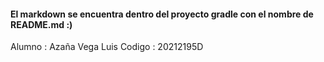 #### El markdown se encuentra dentro del proyecto gradle con el nombre de README.md :)

Alumno : Azaña Vega Luis
Codigo : 20212195D